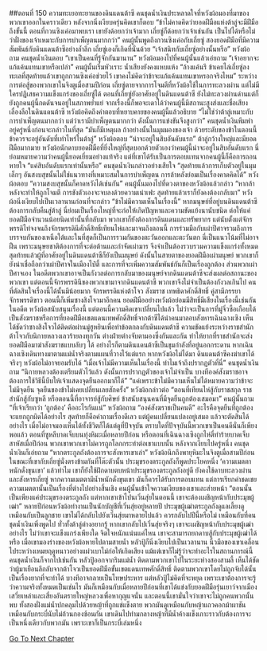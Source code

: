 ##ตอนที่ 150 ความทะเยอทะยานของดินแดนต้าซี
คนชุดน้ำเงินประหลาดใจที่หวังผ้อมองที่มาของพวกเขาออกในคราวเดียว หลังจากนิ่งเงียบครุ่นคิดเขาก็ตอบ “ข้าไม่คาดคิดว่ายอดฝีมือแห่งต้าลู่จะมีฝีมือถึงขั้นนี้ ตอนที่กวนซิงเค่อมาพบเรา เขายังด้อยกว่าเจ้ามาก เถี่ยซู่ก็ด้อยกว่าเจ้าเช่นกัน เป็นไปได้หรือไม่ว่าฝั่งของเจ้าเหมาะกับการบำเพ็ญตนมากกว่า”
คนผู้นั้นพูดถึงกวนซิงเค่อกับเถี่ยซู่ สองยอดฝีมือที่มีความสัมพันธ์กับดินแดนต้าซีอย่างล้ำลึก เถี่ยซู่เองก็เกิดที่นั่นด้วย
“เจ้าสนิทกับเถี่ยซู่อย่างนั้นหรือ” หวังผ้อถาม
คนชุดน้ำเงินตอบ “เขาเป็นคนที่รู้จักกันมานาน”
หวังผ้อมองไปที่คนผู้นั้นแล้วเอ่ยถาม “เจ้าอยากจะแก้แค้นแทนเขาหรือเปล่า”
คนผู้นั้นเริ่มหัวเราะ น้ำเสียงยังคงแหบแห้ง
“ล้างแค้นรึ ข้าเคยไล่เถี่ยซู่ลงทะเลที่สุดท้ายแล้วเขาถูกกวนซิงเค่อช่วยไว้ เขาคงไม่คิดว่าข้าจะแก้แค้นแทนเขาหรอกจริงไหม”
ระหว่างการต่อสู้ของพวกเขาในจิงตูเมื่อสามปีก่อน เถี่ยซู่ตายจากการโจมตีที่หวังผ้อใช้ในการทะลวงผ่าน แต่ไม่มีใครปฏิเสธความแข็งแกร่งของเถี่ยซู่ได้ ตอนที่เถี่ยซู่ยังอาศัยอยู่ในดินแดนต้าซี ยังไม่ทะลวงผ่านด่านแต่ก็ยังถูกคนผู้นี้กดดันจนอยู่ในสภาพย่ำแย่ จากเรื่องนี้ก็พอจะเดาได้ว่าคนผู้นี้มีสถานะสูงส่งและชื่อเสียงเลื่องลือในดินแดนต้าซี
หวังผ้อคิดถึงคำตอบที่หยาบคายของคนผู้นี้แล้วอธิบาย “ไม่ใช่ว่าต้าลู่เหมาะกับการบำเพ็ญตนมากกว่า แต่ว่าเรามีบำเพ็ญตนมากกว่า ดังนั้นการแข่งขันจึงสูงกว่า”
คนชุดน้ำเงินพึมพำอยู่ครู่หนึ่งก่อนจะกล่าวในที่สุด “มันก็มีเหตุผล ถ้าอย่างนั้นในมุมมองของเจ้า ด้วยระดับของข้าในตอนนี้ ข้าควรจะอยู่อันดับที่เท่าไหร่ในต้าลู่”
หวังผ้อตอบ “น่าจะอยู่ในสิบอันดับแรก”
ต้าลู่กว้างใหญ่และมียอดฝีมือมากมาย หวังผ้อนักดาบยอดฝีมือที่ยิ่งใหญ่ที่สุดบอกด้วยตัวเองว่าคนผู้นี้น่าจะอยู่ในสิบอันดับแรก นี่ย่อมหมายความว่าคนผู้นี้ยอดเยี่ยมอย่างแท้จริง
แต่ที่เขาได้รับเป็นการตอบแทนจากคนผู้นี้ก็คือการถอนหายใจ
“แค่สิบอันดับแรกเท่านั้นหรือ”
คนชุดน้ำเงินกล่าวอย่างเสียใจ “สุดท้ายแล้วการเก็บตัวอยู่ในมุมเล็กๆ อันสงบสุขนั้นไม่ใช่แนวทางที่เหมาะสมในการบำเพ็ญตน การล้าหลังย่อมเป็นเรื่องคาดคิดได้”
หวังผ้อตอบ “ความสงบสุขนั้นก็คาดหวังได้เช่นกัน”
คนผู้นั้นมองไปที่ดวงตาของหวังผ้อแล้วกล่าว “หากล้าหลังจะทำให้ถูกโจมตี การขังตัวเองจะจบลงด้วยความเน่าเฟะ สุดท้ายแล้วเราก็ยังคงต้องกลับมา”
หวังผ้อนิ่งเงียบไปเป็นเวลานานก่อนที่จะกล่าว “ข้าไม่มีความเห็นในเรื่องนี้”
หากมนุษย์ที่อยู่บนดินแดนต้าซีต้องการกลับคืนสู่ต้าลู่ นี่ย่อมเป็นเรื่องใหญ่ที่จะก่อให้เกิดปัญหาและความขัดแย้งนานับชนิด
ต่อให้แค่ยอดฝีมือจำนวนน้อยนิดเท่านั้นที่กลับมา พวกเขาก็ยังต้องการดินแดนและทรัพยากร
แต่นับตั้งแต่จักรพรรดิไท่จงจนถึงจักรพรรดินีศักดิ์สิทธิ์เทียนไห่และมาจนถึงตอนนี้ การร่วมมือกับเผ่าปีศาจรวมถึงการบรรจบกันของเหนือใต้และในที่สุดก็เป็นการรวมกันของตะวันออกและตะวันตก นี่เป็นแนวโน้มที่ไม่อาจฝืน
เพราะมนุษยชาติต้องการที่จะต่อต้านและกำจัดเผ่ามาร จึงจำเป็นต้องรวบรวมความแข็งแกร่งทั้งหมด
สุดท้ายแล้วผู้ที่อาศัยอยู่ในดินแดนต้าซีก็ยังเป็นมนุษย์ ดังนั้นในสายตาของยอดฝีมือเผ่ามนุษย์ พวกเขาก็ยังน่าเชื่อถือกว่าเผ่าปีศาจในเมืองไป๋ตี้ และการที่จะเพิ่มความสัมพันธ์กันก็เป็นเรื่องถูกต้อง ส่วนพวกเผ่าปีศาจเอง ในอดีตพวกเขาอาจเป็นกังวลต่อการกลับมาของมนุษย์จากดินแดนต้าซีจะส่งผลต่อสถานะของพวกเขา แต่ตอนนี้จักรพรรดินีของพวกเขามาจากดินแดนต้าซี พวกเขาจึงไม่จำเป็นต้องกังวลเกินไป
คนที่ตัดสินใจเรื่องนี้ได้นั้นมีน้อยมาก จักรพรรดิแห่งต้าโจว สังฆราช เทพธิดาศักดิ์สิทธิ์ คู่สามีภรรยาจักรพรรดิขาว ตอนนี้ก็เพิ่มซางสิงโจวมาอีกคน
ยอดฝีมืออย่างหวังผ้อย่อมมีสิทธิ์มีเสียงในเรื่องนี้เช่นกัน
ในอดีต หวังผ้อสนับสนุนเรื่องนี้ แต่ตอนนี้ความคิดเขาเปลี่ยนไปแล้ว
ไม่ว่าจะเป็นการที่มู่จิ่วซือเกือบได้เป็นสังฆราชหรือการที่ยอดฝีมือเขตแดนเทพศักดิ์สิทธิ์จากต้าซีได้นำคนมาลอบสังหารเฉินฉางเซิง เห็นได้ชัดว่าซางสิงโจวได้ติดต่อผ่านมู่ฮูหยินเพื่อทำข้อตกลงกับดินแดนต้าซี
ความขัดแย้งระหว่างราชสำนักต้าโจวกับนิกายหลวงเลวร้ายลงทุกวัน ต่างฝ่ายต่างจับตามองซึ่งกันและกัน ทำให้ยากที่ราชสำนักจะส่งยอดฝีมือมาฆ่าสังฆราชแบบลับๆ ได้ อย่างไรก็ตามดินแดนต้าซีเป็นขุมกำลังที่อยู่นอกกระดาน
หากเฉินฉางเซิงเดินทางมาตามแม่น้ำจริงตามแผนที่วางไว้แต่แรก หากหวังผ้อไม่ได้มา ดินแดนต้าซีคงฆ่าเขาได้จริงๆ
หวังผ้อไม่อาจยอมรับได้
“เมื่อเจ้าไม่มีความเห็นในเรื่องนี้ ทำไมเจ้าถึงปรากฏตัวที่นี่”
คนชุดน้ำเงินถาม “นิกายหลวงต้องเตรียมตัวไว้แล้ว ดังนั้นการปรากฏตัวของเจ้าไม่จำเป็น บางทีองค์สังฆราชอาจต้องการใช้วิธีนี้บีบให้เจ้าแสดงจุดยืนออกมาก็ได้”
“แค่เพราะข้าไม่มีความเห็นไม่ได้หมายความว่าข้าจะไม่มีจุดยืน จุดยืนของข้าไม่เคยเปลี่ยนเลยสักครั้ง”
หวังผ้อกล่าวต่อ “ตอนที่เทียนไห่สู้กับราชสกุล ราชสำนักสู้กับซูหลี หรือตอนนี้ที่อาจารย์สู้กับศิษย์ ข้าสนับสนุนคนที่มีจุดยืนถูกต้องเสมอมา”
คนผู้นั้นถาม “ที่เจ้าเรียกว่า ‘ถูกต้อง’ คืออะไรกันแน่”
หวังผ้อถาม “องค์สังฆราชเป็นคนดี”
อะไรคือจุดยืนที่ถูกต้อง จะแยกถูกผิดได้อย่างไร สุดท้ายก็คือคำถามเรื่องดีเลว
แต่ผู้คนเปลี่ยนแปลงอยู่เสมอ แล้วจะตัดสินได้อย่างไร เมื่อไม่อาจมองเห็นได้ทั้งชีวิตก็ได้แต่ดูที่ปัจจุบัน ตราบใดที่ปัจจุบันนี้พวกเขาเป็นคนดีนั่นก็เพียงพอแล้ว ตอนที่ซูหลีบาดเจ็บบนทุ่งหิมะเมื่อหลายปีก่อน หรือตอนที่เฉินฉางเซิงถูกไห่ตี๋ทำร้ายบาดเจ็บสาหัสเมื่อปีก่อน พวกเขาพวกเขาไม่ควรถูกโลกกระทำต่อเขาแบบนั้น
หลังจากเงียบไปครู่หนึ่ง คนชุดน้ำเงินก็เอ่ยถาม “หากตระกูลถังต้องการจะสังหารเขาเล่า”
หวังผ้อนึกถึงพายุหิมะในจิงตูเมื่อสามปีก่อน
ในขณะที่เขากับเถี่ยซู่นั่งตรงข้ามกันที่โต๊ะตัวนั้น ประมุขรองตระกูลถังก็พูดประโยคหนึ่ง
‘ความเมตตาหนักดั่งขุนเขา’
แล้วทำไม
เขาก็ยังใช้ฝักดาบตบหน้าประมุขรองตระกูลถังอยู่ดี ยังคงใช้ดาบทะลวงผ่านและสังหารเถี่ยซู่
หากความเมตตามีน้ำหนักดั่งขุนเขา มันก็ควรได้รับการตอบแทน แต่การเรียกค่าชดเชยความเมตตานั้นเป็นเรื่องที่ต่างไปอย่างสิ้นเชิง
คนผู้นั้นเข้าใจความเงียบของเขาและส่ายหน้า “ตอนนั้นเป็นเพียงแค่ประมุขรองตระกูลถัง แต่หากเขาเข้าไปนเวิ่นสุ่ยในตอนนี้ เขาจะต้องเผชิญหน้ากับประมุขผู้เฒ่า”
หลายปีก่อนหวังผ้อทำงานเป็นนักบัญชีที่เวิ่นสุ่ยอยู่หลายปี ประมุขผู้เฒ่าตระกูลถังดูแลเลี้ยงดูเหมือนกับเป็นลูกชาย เขาไม่ได้กลับไปยังเวิ่นสุ่ยมาหลายไปแล้ว ควรกลับไปปีนี้หรือไม่ เหมือนกับที่คนชุดน้ำเงินเพิ่งพูดไป ทั่วทั้งต้าลู่ต่างอยากรู้ หากเขากลับไปเวิ่นสุ่ยจริงๆ เขาจะเผชิญหน้ากับประมุขผู้เฒ่าอย่างไร ไม่ว่าเขาจะแข็งแกร่งเพียงใด จิตใจหนักแน่นแค่ไหน เขาจะสามารถยกดาบสู้กับประมุขผู้เฒ่าได้หรือ
เมื่อเขามองร่างของหวังผ้อหายไปตามสายน้ำ หลัวปู้ก็นิ่งเงียบไปเป็นเวลานาน นิ้วมือของเขาเคลื่อนไประหว่างเหมยฤดูหนาวอย่างแผ่วเบาไม่ก่อให้เกิดเสียง
แม้แต่เขาก็ไม่รู้ว่าจะทำอะไรในสถานการณ์นี้
คนชุดน้ำเงินก็จากไปเช่นกัน
หลัวปู้ออกจากริมแม่น้ำ ติดตามพวกเขาไปในระยะห่างสองสามลี้
เห็นได้ชัดว่าผู้มาเยือนลึกลับจากต้าโจวเป็นยอดฝีมือขั้นเขตแดนเทพศักดิ์สิทธิ์ ติดตามพวกเขาโดยไม่ถูกจับได้นั้นเป็นเรื่องยากที่จะทำได้ บางทีอาจกลายเป็นโทษประหาร แต่หลัวปู้ไม่คิดที่จะหยุด เพราะเขาต้องการจะรู้ว่าความจริงทั้งหมดเป็นเช่นไร
มันก็เหมือนกับเมื่อหลายปีก่อนที่เขาได้แข่งกับยอดฝีมือรุ่นเยาว์จากเมืองเสวี่ยเหล่าและเสี่ยงอันตรายใหญ่หลวงเพื่อหากุญแจนั่น
และตอนนี้เขามั่นใจว่าเขาจะไม่ถูกคนพวกนั้นพบ
ทั้งสองฝั่งแม่น้ำปกคลุมไปด้วยหญ้าที่ถูกแช่แข็งตาย พวกมันดูเหมือนกับหญ้าแถวคอกม้าผาชัน เหมือนกับกระบี่นับไม่ถ้วนกองซ้อนกัน
เขาเดินไปท่ามกลางหญ้าที่มีน้ำค้างแข็งเกาะราวกับต้องการจะเป็นหนึ่งเดียวกับพวกมัน เพราะเขาก็เป็นกระบี่เล่มหนึ่ง


[Go To Next Chapter]( ./823.md)